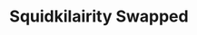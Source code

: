 ---
slug: squidkilairity-swapped
title: Squidkilairity Swapped
description: "Squidkilairity Swapped is an exciting online game. Play for free directly in your browser!"
icon: /images/new_mods/sprunkilairity Swapped.png
url: https://wowtbc.net/sprunkin/sprunkilairity-swapped/index.html
previewImage: /images/new_mods/sprunkilairity Swapped.png
type: new mods

# SEO配置
seo:
  title: "Squidkilairity Swapped - Play Free Online Game | Fun Browser Games"
  description: "Squidkilairity Swapped - Play this fun online game for free in your browser. No download required!"
  ogImage: "/images/new_mods/sprunkilairity Swapped.png"
  keywords: "squidkilairity-swapped, online game, browser game, free game, new mods game, play online"

videoUrls:
  - https://www.youtube.com/embed/example1
  - https://www.youtube.com/embed/example2

whyPlay:
  title: "Why Play Squidkilairity Swapped?"
  items:
    - "Immersive Gameplay: Squidkilairity Swapped offers an engaging and immersive gaming experience that will keep you entertained for hours"
    - "Challenging Levels: Test your skills with increasingly difficult challenges and obstacles"
    - "Beautiful Graphics: Enjoy stunning visuals and smooth animations that bring the game world to life"
    - "Regular Updates: New content and features are added regularly to keep the game fresh and exciting"
    - "Free to Play: Experience all the fun without spending a penny"
    - "Community Features: Connect with other players, share strategies, and compete for high scores"
    - "Cross-Platform: Play on any device with a web browser, no downloads required"

features:
  title: "Key Features of Squidkilairity Swapped"
  image: "/images/new_mods/sprunkilairity Swapped.png"
  items:
    - "Intuitive Controls: Easy to learn controls make Squidkilairity Swapped accessible for players of all skill levels"
    - "Multiple Game Modes: Enjoy various gameplay options that provide different challenges and experiences"
    - "Character Customization: Personalize your gaming experience with unique characters and items"
    - "Achievement System: Complete special tasks to earn rewards and recognition"
    - "Leaderboards: Compete with players worldwide and see who can achieve the highest scores"

characteristics:
  title: "Game Characteristics"
  image: "/images/new_mods/sprunkilairity Swapped.png"
  items:
    - "Genre: New mods game with elements of strategy and skill"
    - "Difficulty: Suitable for both casual gamers and those seeking a challenge"
    - "Play Time: Quick sessions or extended gameplay, depending on your preference"
    - "Art Style: Vibrant and engaging visuals that enhance the gaming experience"
    - "Sound Design: Immersive audio that complements the gameplay perfectly"

info: "Squidkilairity Swapped is an exciting online game that offers players a unique and engaging gaming experience. With its intuitive controls, stunning visuals, and challenging gameplay, Squidkilairity Swapped provides hours of entertainment for players of all ages and skill levels. Whether you're looking for a quick gaming session during a break or an extended play session, Squidkilairity Swapped delivers an immersive experience that will keep you coming back for more. The game features multiple levels of increasing difficulty, ensuring that players are constantly challenged as they progress. With regular updates adding new content and features, Squidkilairity Swapped remains fresh and exciting, providing endless entertainment options for its growing community of players."

howToPlayIntro: "Welcome to Squidkilairity Swapped! This guide will walk you through the basics and help you master the game. Whether you're a beginner or looking to improve your skills, these tips and instructions will enhance your gaming experience."

howToPlaySteps:
  - title: "Getting Started"
    description: "Begin your Squidkilairity Swapped adventure by familiarizing yourself with the controls. Use your keyboard or mouse to navigate through the game interface. The tutorial will guide you through the basic mechanics and help you understand the objectives."
  - title: "Understanding the Objectives"
    description: "In Squidkilairity Swapped, your main goal is to progress through levels by completing specific objectives. Each level presents unique challenges that require different strategies and approaches."
  - title: "Mastering the Controls"
    description: "Practice using the controls to improve your precision and reaction time. Squidkilairity Swapped requires quick reflexes and strategic thinking to overcome obstacles and defeat opponents."
  - title: "Utilizing Power-ups"
    description: "Collect power-ups throughout the game to enhance your abilities and overcome difficult challenges. Each power-up offers unique advantages that can be crucial for success."
  - title: "Developing Strategies"
    description: "As you progress in Squidkilairity Swapped, develop effective strategies for different scenarios. Analyze patterns, anticipate challenges, and adapt your approach to maximize your performance."

faq:
  title: "Frequently Asked Questions about Squidkilairity Swapped"
  items:
    - question: "Is Squidkilairity Swapped free to play?"
      answer: "Yes, Squidkilairity Swapped is completely free to play directly in your web browser. No downloads or purchases are required to enjoy the full game experience."
    - question: "Can I play Squidkilairity Swapped on mobile devices?"
      answer: "Yes, Squidkilairity Swapped is optimized for both desktop and mobile play. You can enjoy the game on any device with a web browser and internet connection."
    - question: "Are there any in-game purchases?"
      answer: "While Squidkilairity Swapped is free to play, there may be optional in-game purchases available for cosmetic items or additional features that don't affect core gameplay."
    - question: "How often is Squidkilairity Swapped updated?"
      answer: "The developers regularly update Squidkilairity Swapped with new content, features, and improvements based on player feedback and game performance."
    - question: "Can I play Squidkilairity Swapped offline?"
      answer: "Currently, Squidkilairity Swapped requires an internet connection to play as it's a browser-based online game."
    - question: "Is Squidkilairity Swapped suitable for children?"
      answer: "Yes, Squidkilairity Swapped is designed to be family-friendly and suitable for players of all ages."
    - question: "How do I report bugs or issues?"
      answer: "If you encounter any problems while playing Squidkilairity Swapped, you can report them through the game's support page or contact the developers directly through their website."
    - question: "Still Have Questions?"
      answer: "If you have additional questions about Squidkilairity Swapped that aren't covered in this FAQ, please visit our support center or contact our customer service team for assistance."
---